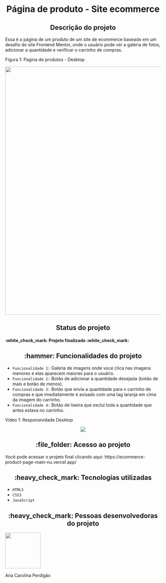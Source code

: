 <h1 align="center"> Página de produto - Site ecommerce </h1>

<h2 align="center">Descrição do projeto </h2>
<p>Essa é a página de um produto de um site de ecommerce baseado em um desafio do site Frontend Mentor, onde o usuário pode ver a galeria de fotos, adicionar a quantidade e verificar o carrinho de compras.</p>

<p>Figura 1: Pagina de produtos - Desktop</p>
<p align="center"><img src="https://user-images.githubusercontent.com/108142878/183791324-b2c5b491-9815-4813-a2c6-34fb1aa9dc28.jpg" width=800></p>

<h2 align="center">Status do projeto </h2>
<h4> :white_check_mark: Projeto finalizado :white_check_mark: </h4>

<h2 align="center">:hammer: Funcionalidades do projeto </h2>

- ``Funcionalidade 1:`` Galeria de imagens onde voce clica nas imagens menores e elas aparecem maiores para o usuário.
- ``Funcionalidade 2:`` Botão de adicionar a quantidade desejada (botão de mais e botão de menos).
- ``Funcionalidade 3:`` Botão que envia a quantidade para o carrinho de compras e que imediatamente é avisado com uma tag laranja em cima da imagem do carrinho.
- ``Funcionalidade 4:`` Botão de lixeira que exclui toda a quantidade que antes estava no carrinho.

<p>Vídeo 1: Responsividade Desktop</p>
<p align="center"><img src="https://user-images.githubusercontent.com/108142878/183791144-cf186c25-661e-41f3-b3ca-6358eae08540.gif"></p>


<h2 align="center"> :file_folder: Acesso ao projeto </h2>
<p> Você pode acessar o projeto final clicando aqui: https://ecommerce-product-page-main-nu.vercel.app/ </p>

<h2 align="center"> :heavy_check_mark: Tecnologias utilizadas </h2>

- ``HTML5``
- ``CSS3``
- ``JavaScript``

<h2 align="center"> :heavy_check_mark: Pessoas desenvolvedoras do projeto </h2>
<img src="https://user-images.githubusercontent.com/108142878/183316759-e46fcec3-8594-4aca-b030-66b1e07263e0.jpg" width=115>
<p>Ana Carolina Perdigão</p>
